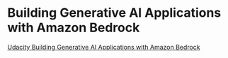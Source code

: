 # Building Generative AI Applications with Amazon Bedrock

[Udacity Building Generative AI Applications with Amazon Bedrock](https://www.udacity.com/course/building-generative-ai-applications-with-amazon-bedrock--cd13926)


